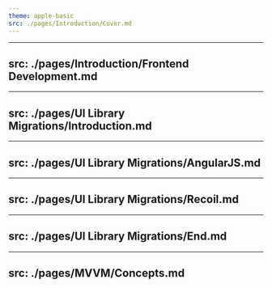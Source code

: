 ```yaml
---
theme: apple-basic
src: ./pages/Introduction/Cover.md
---
```


---
src: ./pages/Introduction/Frontend Development.md
---

---
src: ./pages/UI Library Migrations/Introduction.md
---

---
src: ./pages/UI Library Migrations/AngularJS.md
---

---
src: ./pages/UI Library Migrations/Recoil.md
---

---
src: ./pages/UI Library Migrations/End.md
---

---
src: ./pages/MVVM/Concepts.md
---
